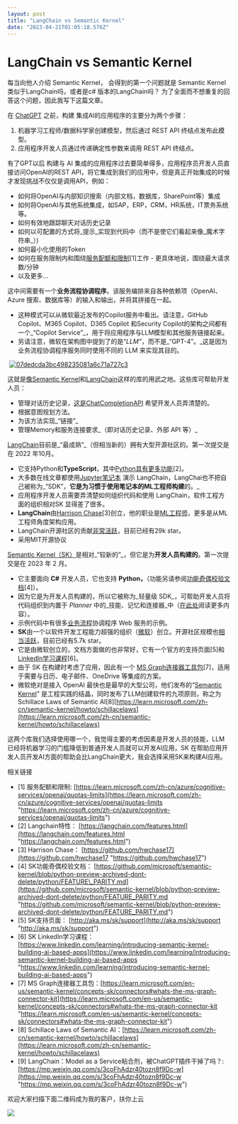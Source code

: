 ```yaml
---
layout: post
title: "LangChain vs Semantic Kernel"
date: "2023-04-21T01:05:18.576Z"
---
```

LangChain vs Semantic Kernel
============================

每当向他人介绍 Semantic Kernel， 会得到的第一个问题就是 Semantic Kernel 类似于LangChain吗，或者是c# 版本的LangChain吗？ 为了全面而不想重复的回答这个问题，因此我写下这篇文章。

在 [ChatGPT](https://openai.com/blog/chatgpt) 之前，构建 集成AI的应用程序的主要分为两个步骤：

1.  机器学习工程师/数据科学家创建模型，然后通过 REST API 终结点发布此模型。
2.  应用程序开发人员通过传递确定性参数来调用 REST API 终结点。

有了GPT以后 构建与 AI 集成的应用程序过去要简单得多，应用程序员开发人员直接访问OpenAI的REST API，将它集成到我们的应用中，但是真正开始集成的时候才发现挑战不仅仅是调用API，例如：

*   如何将OpenAI与内部知识搜索（内部文档，数据库，SharePoint等）集成
*   如何将OpenAI与其他系统集成，如SAP，ERP，CRM，HR系统，IT票务系统等。
*   如何有效地跟踪聊天对话历史记录
*   如何以可配置的方式将_提示_实现到代码中（而不是使它们看起来像_魔术字符串_）)
*   如何最小化使用的Token
*   如何在服务限制内和围绕[服务配额和限制](https://learn.microsoft.com/zh-cn/azure/cognitive-services/openai/quotas-limits)\[1\]工作 - 更具体地说，围绕最大请求数/分钟
*   以及更多...

这中间需要有一个**业务流程协调程序**。该服务编排来自各种依赖项（OpenAI、Azure 搜索、数据库等）的输入和输出，并将其拼接在一起。

*   这种模式可以从微软最近发布的Copilot服务中看出。请注意，GitHub Copilot、M365 Copilot、D365 Copilot 和Security Copilot的架构之间都有一个_“Copilot Service”_，用于将应用程序与LLM模型和其他服务链接起来。
*   另请注意，微软在架构图中提到了的是“_LLM”_，而不是_“GPT-4”。_这是因为业务流程协调程序服务同时使用不同的 LLM 来实现其目的。

 [![07dedcda3bc498235081a6c71a727c3](https://img2023.cnblogs.com/blog/510/202304/510-20230420232512346-579352988.jpg "07dedcda3bc498235081a6c71a727c3")](https://img2023.cnblogs.com/blog/510/202304/510-20230420232511738-1929337288.jpg)

这就是[像Semantic Kernel](https://aka.ms/sk)和[LangChain](https://www.langchain.com/)这样的库的用武之地。这些库可帮助开发人员：

*   管理对话历史记录，[这是ChatCompletionAPI](https://learn.microsoft.com/en-us/azure/cognitive-services/openai/reference#chat-completions) 希望开发人员弄清楚的。
*   根据意图规划方法。
*   为该方法实现_“链接”_
*   管理Memory和服务连接要求_（即对话历史记录、外部 API 等）_

[LangChain](https://www.langchain.com/)目前是_“最成熟”_（但相当新的）拥有大型开源社区的。第一次提交是在 2022 年10月。

*   它支持Python和**TypeScript**，其中[Python具有更多功能](https://langchain.com/features.html)\[2\]。
*   大多数在线文章都使用[Jupyter笔记本](https://jupyter.org/) 演示 LangChain，LangChai也不把自己被称为_“SDK”，**它是为习惯于使用笔记本的ML工程师构建**的。_
*   应用程序开发人员需要弄清楚如何组织代码和使用 LangChain，软件工程方面的组织相对SK 显得差了很多。
*   **LangChain**由[Harrison Chase](https://github.com/hwchase17)\[3\]创立，他的职业是[ML工程师](https://www.linkedin.com/in/harrison-chase-961287118/)，更多是从ML 工程师角度架构应用。
*   LangChain开源社区的贡献[非常活跃](https://github.com/hwchase17/langchain/pulse)，目前已经有29k star。
*   采用MIT开源协议

[Semantic Kernel（SK）](https://learn.microsoft.com/en-us/semantic-kernel/whatissk)是相对_“较新的”_，但它是为**开发人员构建的**。第一次提交是在 2023 年 2 月。

*   它主要面向 **C#** 开发人员，它也支持 **Python，**（功能另请参阅[功能奇偶校验文档](https://github.com/microsoft/semantic-kernel/blob/python-preview-archived-dont-delete/python/FEATURE_PARITY.md)\[4\]）。
*   因为它是为开发人员构建的，所以它被称为_轻量级 SDK_，可帮助开发人员将代码组织到内置于 _Planner_ 中的_技能、记忆和连接器_中（[在此处](https://learn.microsoft.com/en-us/semantic-kernel/concepts-sk/)阅读更多内容）。
*   示例代码中有很多[业务流程](https://learn.microsoft.com/en-us/semantic-kernel/samples/)协调程序 Web 服务的示例。
*   **SK**由一个以软件开发工程能力超强的组织（[微软](https://github.com/microsoft)）创立。开源社区规模也[相当活跃](https://github.com/microsoft/semantic-kernel/pulse)，目前已经有5.7k star。
*   它是由微软创立的，文档方面做的也非常好，它有一个官方的支持页面\[5\]和[LinkedIn学习课程](https://www.linkedin.com/learning/introducing-semantic-kernel-building-ai-based-apps)\[6\]。
*   由于 SK 在构建时考虑了应用，因此有一个 [MS Graph连接器工具包](https://learn.microsoft.com/en-us/semantic-kernel/concepts-sk/connectors#whats-the-ms-graph-connector-kit)\[7\]，适用于需要与日历、电子邮件、OneDrive 等集成的方案。
*   微软绝对是接入 OpenAI 最快也是最早的大型公司，他们发布的“[Semantic Kernel](https://learn.microsoft.com/en-us/semantic-kernel/whatissk)” 是工程实践的结晶，同时发布了LLM创建软件的九项原则，称之为Schillace Laws of Semantic AI\[8\][https://learn.microsoft.com/zh-cn/semantic-kernel/howto/schillacelaws](https://learn.microsoft.com/zh-cn/semantic-kernel/howto/schillacelaws)

这两个库我们选择使用哪一个，我觉得主要的考虑因素是开发人员的技能，LLM 已经将机器学习的门槛降低到普通开发人员就可以开发AI应用，SK 在帮助应用开发人员开发AI方面的帮助会比LangChain更大，我会选择采用SK来构建AI应用。

相关链接

*   \[1\] 服务配额和限制: [https://learn.microsoft.com/zh-cn/azure/cognitive-services/openai/quotas-limits](https://learn.microsoft.com/zh-cn/azure/cognitive-services/openai/quotas-limits "https://learn.microsoft.com/zh-cn/azure/cognitive-services/openai/quotas-limits")
*   \[2\] Langchain特性： [https://langchain.com/features.html](https://langchain.com/features.html "https://langchain.com/features.html")
*   \[3\] Harrison Chase： [https://github.com/hwchase17](https://github.com/hwchase17 "https://github.com/hwchase17")
*   \[4\] SK功能奇偶校验文档： [https://github.com/microsoft/semantic-kernel/blob/python-preview-archived-dont-delete/python/FEATURE\_PARITY.md](https://github.com/microsoft/semantic-kernel/blob/python-preview-archived-dont-delete/python/FEATURE_PARITY.md "https://github.com/microsoft/semantic-kernel/blob/python-preview-archived-dont-delete/python/FEATURE_PARITY.md")
*   \[5\] SK支持页面： [http://aka.ms/sk/support](http://aka.ms/sk/support "http://aka.ms/sk/support")
*   \[6\] SK LinkedIn学习课程： [https://www.linkedin.com/learning/introducing-semantic-kernel-building-ai-based-apps](https://www.linkedin.com/learning/introducing-semantic-kernel-building-ai-based-apps "https://www.linkedin.com/learning/introducing-semantic-kernel-building-ai-based-apps")
*   \[7\] MS Graph连接器工具包：[https://learn.microsoft.com/en-us/semantic-kernel/concepts-sk/connectors#whats-the-ms-graph-connector-kit](https://learn.microsoft.com/en-us/semantic-kernel/concepts-sk/connectors#whats-the-ms-graph-connector-kit "https://learn.microsoft.com/en-us/semantic-kernel/concepts-sk/connectors#whats-the-ms-graph-connector-kit")
*   \[8\] Schillace Laws of Semantic AI：[https://learn.microsoft.com/zh-cn/semantic-kernel/howto/schillacelaws](https://learn.microsoft.com/zh-cn/semantic-kernel/howto/schillacelaws)
*   \[9\] LangChain：Model as a Service粘合剂，被ChatGPT插件干掉了吗？: [https://mp.weixin.qq.com/s/3coFhAdzr40tozn8f9Dc-w](https://mp.weixin.qq.com/s/3coFhAdzr40tozn8f9Dc-w "https://mp.weixin.qq.com/s/3coFhAdzr40tozn8f9Dc-w")

欢迎大家扫描下面二维码成为我的客户，扶你上云

![](https://images.cnblogs.com/cnblogs_com/shanyou/57459/o_220125090408_%E9%82%80%E8%AF%B7%E4%BA%8C%E7%BB%B4%E7%A0%81-258px.jpeg)